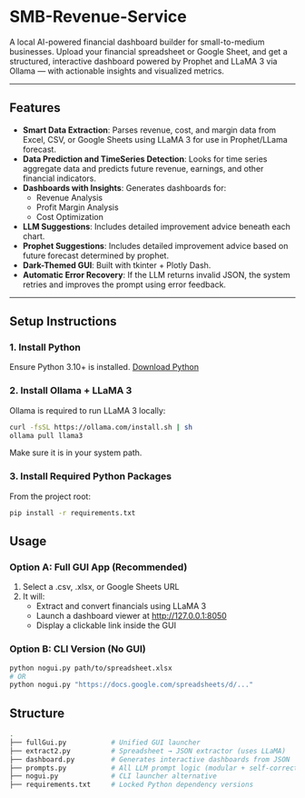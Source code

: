 # SMB-Revenue-Service

A local AI-powered financial dashboard builder for small-to-medium businesses. 
Upload your financial spreadsheet or Google Sheet, and get a structured, interactive dashboard powered by Prophet and LLaMA 3 via Ollama — with actionable insights and visualized metrics.

---

## Features

- **Smart Data Extraction**: Parses revenue, cost, and margin data from Excel, CSV, or Google Sheets using LLaMA 3 for use in Prophet/LLama forecast.
- **Data Prediction and TimeSeries Detection**: Looks for time series aggregate data and predicts future revenue, earnings, and other financial indicators. 
- **Dashboards with Insights**: Generates dashboards for:
  - Revenue Analysis
  - Profit Margin Analysis
  - Cost Optimization
- **LLM Suggestions**: Includes detailed improvement advice beneath each chart.
- **Prophet Suggestions**: Includes detailed improvement advice based on future forecast determined by prophet.
- **Dark-Themed GUI**: Built with tkinter + Plotly Dash.
- **Automatic Error Recovery**: If the LLM returns invalid JSON, the system retries and improves the prompt using error feedback.

---

## Setup Instructions

### 1. Install Python

Ensure Python 3.10+ is installed. [Download Python](https://www.python.org/downloads/)

### 2. Install Ollama + LLaMA 3

Ollama is required to run LLaMA 3 locally:

```bash
curl -fsSL https://ollama.com/install.sh | sh
ollama pull llama3
```
Make sure it is in your system path.

### 3. Install Required Python Packages
From the project root:

```bash
pip install -r requirements.txt
```

## Usage

### Option A: Full GUI App (Recommended)
1. Select a .csv, .xlsx, or Google Sheets URL
2. It will:
   - Extract and convert financials using LLaMA 3
   - Launch a dashboard viewer at http://127.0.0.1:8050
   - Display a clickable link inside the GUI
### Option B: CLI Version (No GUI)
```bash
python nogui.py path/to/spreadsheet.xlsx
# OR
python nogui.py "https://docs.google.com/spreadsheets/d/..."
```

## Structure
```bash
.
├── fullGui.py           # Unified GUI launcher
├── extract2.py          # Spreadsheet → JSON extractor (uses LLaMA)
├── dashboard.py         # Generates interactive dashboards from JSON
├── prompts.py           # All LLM prompt logic (modular + self-correcting)
├── nogui.py             # CLI launcher alternative
├── requirements.txt     # Locked Python dependency versions
```
